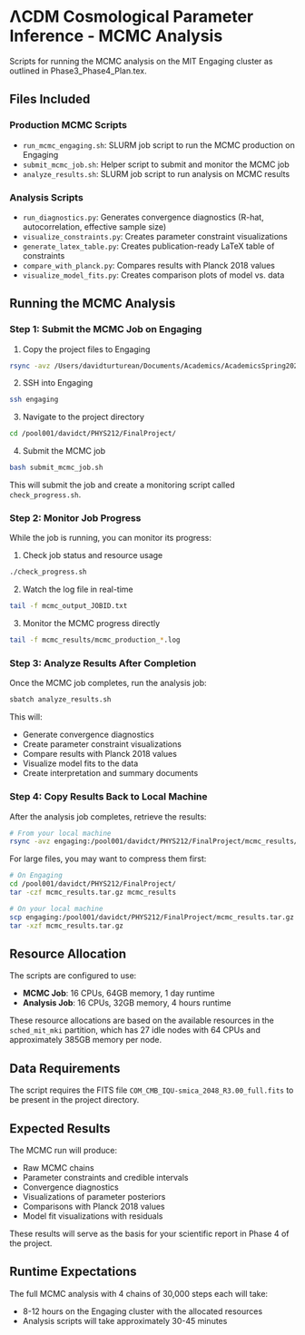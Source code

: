 # ΛCDM Cosmological Parameter Inference - MCMC Analysis

Scripts for running the MCMC analysis on the MIT Engaging cluster as outlined in Phase3_Phase4_Plan.tex.

## Files Included

### Production MCMC Scripts
- `run_mcmc_engaging.sh`: SLURM job script to run the MCMC production on Engaging
- `submit_mcmc_job.sh`: Helper script to submit and monitor the MCMC job
- `analyze_results.sh`: SLURM job script to run analysis on MCMC results

### Analysis Scripts
- `run_diagnostics.py`: Generates convergence diagnostics (R-hat, autocorrelation, effective sample size)
- `visualize_constraints.py`: Creates parameter constraint visualizations
- `generate_latex_table.py`: Creates publication-ready LaTeX table of constraints
- `compare_with_planck.py`: Compares results with Planck 2018 values
- `visualize_model_fits.py`: Creates comparison plots of model vs. data

## Running the MCMC Analysis

### Step 1: Submit the MCMC Job on Engaging
1. Copy the project files to Engaging
```bash
rsync -avz /Users/davidturturean/Documents/Academics/AcademicsSpring2025/PHYS212/FinalProject/ engaging:/pool001/davidct/PHYS212/FinalProject/
```

2. SSH into Engaging
```bash
ssh engaging
```

3. Navigate to the project directory
```bash
cd /pool001/davidct/PHYS212/FinalProject/
```

4. Submit the MCMC job
```bash
bash submit_mcmc_job.sh
```
This will submit the job and create a monitoring script called `check_progress.sh`.

### Step 2: Monitor Job Progress
While the job is running, you can monitor its progress:

1. Check job status and resource usage
```bash
./check_progress.sh
```

2. Watch the log file in real-time
```bash
tail -f mcmc_output_JOBID.txt
```

3. Monitor the MCMC progress directly
```bash
tail -f mcmc_results/mcmc_production_*.log
```

### Step 3: Analyze Results After Completion
Once the MCMC job completes, run the analysis job:

```bash
sbatch analyze_results.sh
```

This will:
- Generate convergence diagnostics
- Create parameter constraint visualizations
- Compare results with Planck 2018 values
- Visualize model fits to the data
- Create interpretation and summary documents

### Step 4: Copy Results Back to Local Machine
After the analysis job completes, retrieve the results:

```bash
# From your local machine
rsync -avz engaging:/pool001/davidct/PHYS212/FinalProject/mcmc_results/ ./mcmc_results/
```

For large files, you may want to compress them first:
```bash
# On Engaging
cd /pool001/davidct/PHYS212/FinalProject/
tar -czf mcmc_results.tar.gz mcmc_results

# On your local machine
scp engaging:/pool001/davidct/PHYS212/FinalProject/mcmc_results.tar.gz .
tar -xzf mcmc_results.tar.gz
```

## Resource Allocation

The scripts are configured to use:
- **MCMC Job**: 16 CPUs, 64GB memory, 1 day runtime
- **Analysis Job**: 16 CPUs, 32GB memory, 4 hours runtime

These resource allocations are based on the available resources in the `sched_mit_mki` partition, which has 27 idle nodes with 64 CPUs and approximately 385GB memory per node.

## Data Requirements

The script requires the FITS file `COM_CMB_IQU-smica_2048_R3.00_full.fits` to be present in the project directory.

## Expected Results

The MCMC run will produce:
- Raw MCMC chains
- Parameter constraints and credible intervals
- Convergence diagnostics
- Visualizations of parameter posteriors
- Comparisons with Planck 2018 values
- Model fit visualizations with residuals

These results will serve as the basis for your scientific report in Phase 4 of the project.

## Runtime Expectations

The full MCMC analysis with 4 chains of 30,000 steps each will take:
- 8-12 hours on the Engaging cluster with the allocated resources
- Analysis scripts will take approximately 30-45 minutes